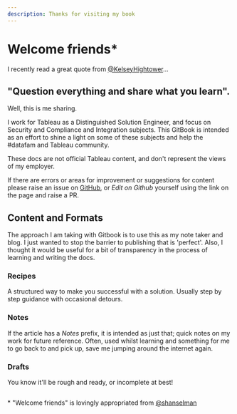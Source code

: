 ```yaml
---
description: Thanks for visiting my book
---
```


# Welcome friends\*

I recently read a great quote from [@KelseyHightower](https://twitter.com/kelseyhightower/status/1343116529664069634)...

## "Question everything and share what you learn".

Well, this is me sharing.

I work for Tableau as a Distinguished Solution Engineer, and focus on Security and Compliance and Integration subjects. This GitBook is intended as an effort to shine a light on some of these subjects and help the \#datafam and Tableau community.

These docs are not official Tableau content, and don't represent the views of my employer.

If there are errors or areas for improvement or suggestions for content please raise an issue on [GitHub](https://github.com/johnthompson365/gitbook-tableau), or _Edit on Github_ yourself using the link on the page and raise a PR.

## Content and Formats

The approach I am taking with Gitbook is to use this as my note taker and blog. I just wanted to stop the barrier to publishing that is 'perfect'. Also, I thought it would be useful for a bit of transparency in the process of learning and writing the docs.

### Recipes

A structured way to make you successful with a solution. Usually step by step guidance with occasional detours.

### Notes

If the article has a _Notes_ prefix, it is intended as just that; quick notes on my work for future reference. Often, used whilst learning and something for me to go back to and pick up, save me jumping around the internet again.

### Drafts

You know it'll be rough and ready, or incomplete at best!

## 

\* "Welcome friends" is lovingly appropriated from [@shanselman](https://twitter.com/shanselman)

